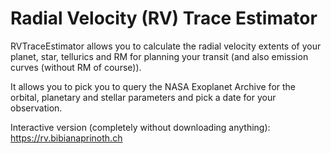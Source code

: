 # Radial Velocity (RV) Trace Estimator

RVTraceEstimator allows you to calculate the radial velocity extents of your planet, star, tellurics and RM for planning your transit (and also emission curves (without RM of course)). 

It allows you to pick you to query the NASA Exoplanet Archive for the orbital, planetary and stellar parameters and pick a date for your observation. 

Interactive version (completely without downloading anything): https://rv.bibianaprinoth.ch
